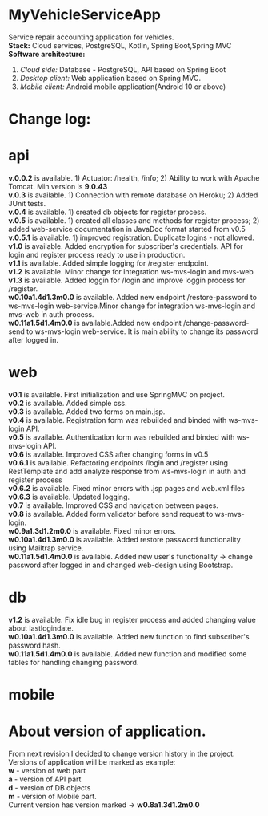 # MyVehicleServiceApp
Service repair accounting application for vehicles.<br>
<b>Stack:</b> Cloud services, PostgreSQL, Kotlin, Spring Boot,Spring MVC<br>
<b>Software architecture:</b>
1. <i>Cloud side:</i> Database - PostgreSQL, API based on Spring Boot
2. <i>Desktop client:</i> Web application based on Spring MVC.
3. <i>Mobile client:</i> Android mobile application(Android 10 or above)<br>
# Change log:
# api
<b>v.0.0.2</b> is available. 1) Actuator: /health, /info; 2) Ability to work with Apache Tomcat. Min version is <b>9.0.43</b><br>
<b>v.0.3</b> is available. 1) Connection with remote database on Heroku; 2) Added JUnit tests.</b><br>
<b>v.0.4</b> is available. 1) created db objects for register process.<br>
<b>v.0.5</b> is available. 1) created all classes and methods for register process; 2) added web-service documentation in JavaDoc format 
started from v0.5<br>
<b>v.0.5.1</b> is available. 1) improved registration. Duplicate logins - not allowed.<br>
<b>v1.0</b> is available. Added encryption for subscriber's credentials. API for login and register process ready to use in production.<br>
<b>v1.1</b> is available. Added simple logging for /register endpoint.<br>
<b>v1.2</b> is available. Minor change for integration ws-mvs-login and mvs-web<br>
<b>v1.3</b> is available. Added loggin for /login and improve loggin process for /register.<br>
<b>w0.10a1.4d1.3m0.0</b> is available. Added new endpoint /restore-password to ws-mvs-login web-service.Minor change for integration ws-mvs-login and mvs-web in auth process.<br>
<b>w0.11a1.5d1.4m0.0</b> is available.Added new endpoint /change-password-send to ws-mvs-login web-service. It is main ability to change its password after logged in.

# web 
<b>v0.1</b> is available. First initialization and use SpringMVC on project.<br>
<b>v0.2</b> is available. Added simple css.<br>
<b>v0.3</b> is available. Added two forms on main.jsp.<br>
<b>v0.4</b> is available. Registration form was rebuilded and binded with ws-mvs-login API.<br>
<b>v0.5</b> is available. Authentication form was rebuilded and binded with ws-mvs-login API.<br>
<b>v0.6</b> is available. Improved CSS after changing forms in v0.5<br>
<b>v0.6.1</b> is available. Refactoring endpoints /login and /register using RestTemplate and 
              add analyze response from ws-mvs-login in auth and register process<br>
<b>v0.6.2</b> is available. Fixed minor errors with .jsp pages and web.xml files<br>
<b>v0.6.3</b> is available. Updated logging.<br>
<b>v0.7</b> is available. Improved CSS and navigation between pages.<br>
<b>v0.8</b> is available. Added form validator before send request to ws-mvs-login.<br>
<b>w0.9a1.3d1.2m0.0</b> is available. Fixed minor errors.<br>
<b>w0.10a1.4d1.3m0.0</b> is available. Added restore password functionality using Mailtrap service.<br>
<b>w0.11a1.5d1.4m0.0</b> is available. Added new user's functionality -> change password after logged in and changed web-design using Bootstrap.
# db
<b>v1.2</b> is available. Fix idle bug in register process and added changing value about lastlogindate.<br>
<b>w0.10a1.4d1.3m0.0</b> is available. Added new function to find subscriber's password hash.<br>
<b>w0.11a1.5d1.4m0.0</b> is available. Added new function and modified some tables for handling changing password.
# mobile
# About version of application.
From next revision I decided to change version history in the project.<br>
Versions of application will be marked as example:<br>
<b>w</b> - version of web part<br>
<b>a</b> - version of API part<br>
<b>d</b> - version of DB objects<br>
<b>m</b> - version of Mobile part.<br>
Current version has version marked -> <b>w0.8a1.3d1.2m0.0</b>
